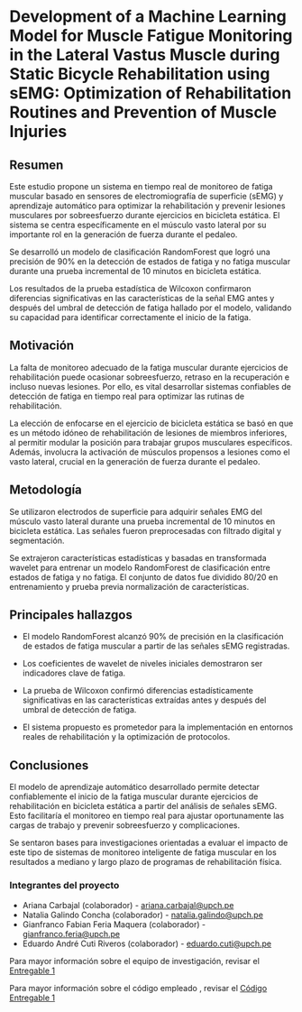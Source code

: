 

# Development of a Machine Learning Model for Muscle Fatigue Monitoring in the Lateral Vastus Muscle during Static Bicycle Rehabilitation using sEMG: Optimization of Rehabilitation Routines and Prevention of Muscle Injuries


## Resumen 

Este estudio propone un sistema en tiempo real de monitoreo de fatiga muscular basado en sensores de electromiografía de superficie (sEMG) y aprendizaje automático para optimizar la rehabilitación y prevenir lesiones musculares por sobreesfuerzo durante ejercicios en bicicleta estática. El sistema se centra específicamente en el músculo vasto lateral por su importante rol en la generación de fuerza durante el pedaleo.

Se desarrolló un modelo de clasificación RandomForest que logró una precisión de 90% en la detección de estados de fatiga y no fatiga muscular durante una prueba incremental de 10 minutos en bicicleta estática. 

Los resultados de la prueba estadística de Wilcoxon confirmaron diferencias significativas en las características de la señal EMG antes y después del umbral de detección de fatiga hallado por el modelo, validando su capacidad para identificar correctamente el inicio de la fatiga.

## Motivación

La falta de monitoreo adecuado de la fatiga muscular durante ejercicios de rehabilitación puede ocasionar sobreesfuerzo, retraso en la recuperación e incluso nuevas lesiones. Por ello, es vital desarrollar sistemas confiables de detección de fatiga en tiempo real para optimizar las rutinas de rehabilitación.

La elección de enfocarse en el ejercicio de bicicleta estática se basó en que es un método idóneo de rehabilitación de lesiones de miembros inferiores, al permitir modular la posición para trabajar grupos musculares específicos. Además, involucra la activación de músculos propensos a lesiones como el vasto lateral, crucial en la generación de fuerza durante el pedaleo.

## Metodología

Se utilizaron electrodos de superficie para adquirir señales EMG del músculo vasto lateral durante una prueba incremental de 10 minutos en bicicleta estática. Las señales fueron preprocesadas con filtrado digital y segmentación.

Se extrajeron características estadísticas y basadas en transformada wavelet para entrenar un modelo RandomForest de clasificación entre estados de fatiga y no fatiga. El conjunto de datos fue dividido 80/20 en entrenamiento y prueba previa normalización de características.

## Principales hallazgos

- El modelo RandomForest alcanzó 90% de precisión en la clasificación de estados de fatiga muscular a partir de las señales sEMG registradas.

- Los coeficientes de wavelet de niveles iniciales demostraron ser indicadores clave de fatiga.

- La prueba de Wilcoxon confirmó diferencias estadísticamente significativas en las características extraídas antes y después del umbral de detección de fatiga.

- El sistema propuesto es prometedor para la implementación en entornos reales de rehabilitación y la optimización de protocolos.

## Conclusiones

El modelo de aprendizaje automático desarrollado permite detectar confiablemente el inicio de la fatiga muscular durante ejercicios de rehabilitación en bicicleta estática a partir del análisis de señales sEMG. Esto facilitaría el monitoreo en tiempo real para ajustar oportunamente las cargas de trabajo y prevenir sobreesfuerzo y complicaciones.

Se sentaron bases para investigaciones orientadas a evaluar el impacto de este tipo de sistemas de monitoreo inteligente de fatiga muscular en los resultados a mediano y largo plazo de programas de rehabilitación física.

### Integrantes del proyecto

- Ariana Carbajal (colaborador) - ariana.carbajal@upch.pe 
- Natalia Galindo Concha (colaborador) - natalia.galindo@upch.pe 
- Gianfranco Fabian Feria Maquera (colaborador) - gianfranco.feria@upch.pe 
- Eduardo André Cuti Riveros (colaborador) -  eduardo.cuti@upch.pe 


Para mayor información sobre el equipo de investigación, revisar el [Entregable 1][enlace-entregable1]

[enlace-entregable1]: https://github.com/arianacarbajal/ISB_Grupo3/blob/3df8663a70e21ea88d1cc997fa5a18c9b391c73e/ISB/Laboratorios/1.Sobre%20nosotros.md


Para mayor información sobre el código empleado , revisar el [Código Entregable 1][enlace-entregable1]

[enlace-entregable1]:https://github.com/arianacarbajal/ISB_Grupo3/tree/eedd6beeb8655bfa58397a819f8e53da771458a6/Software
